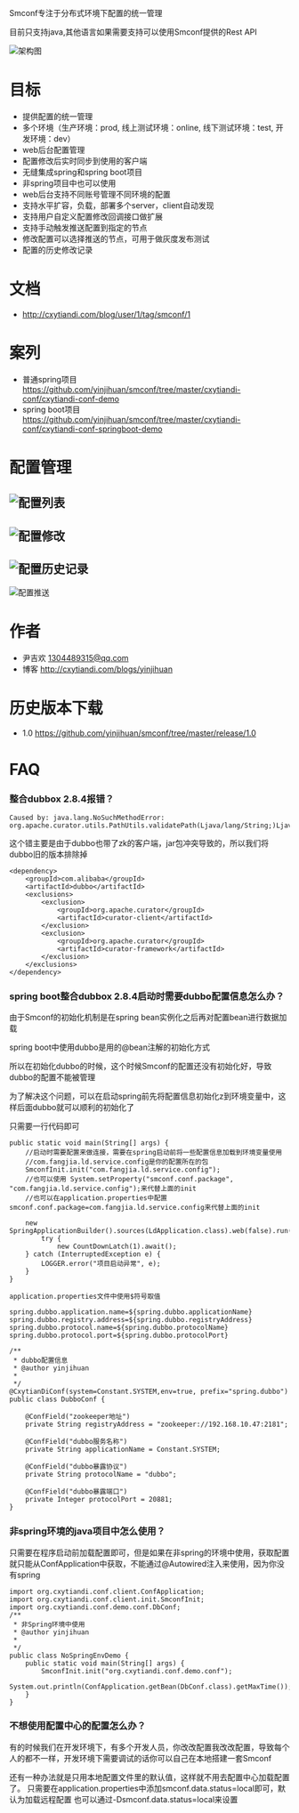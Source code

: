 Smconf专注于分布式环境下配置的统一管理

目前只支持java,其他语言如果需要支持可以使用Smconf提供的Rest API

![架构图](https://github.com/yinjihuan/smconf/blob/master/images/jiagou.png) 

# 目标
- 提供配置的统一管理
- 多个环境（生产环境：prod, 线上测试环境：online, 线下测试环境：test, 开发环境：dev）
- web后台配置管理
- 配置修改后实时同步到使用的客户端
- 无缝集成spring和spring boot项目
- 非spring项目中也可以使用
- web后台支持不同账号管理不同环境的配置
- 支持水平扩容，负载，部署多个server，client自动发现
- 支持用户自定义配置修改回调接口做扩展
- 支持手动触发推送配置到指定的节点
- 修改配置可以选择推送的节点，可用于做灰度发布测试
- 配置的历史修改记录
# 文档
- http://cxytiandi.com/blog/user/1/tag/smconf/1

# 案列
- 普通spring项目 https://github.com/yinjihuan/smconf/tree/master/cxytiandi-conf/cxytiandi-conf-demo
- spring boot项目 https://github.com/yinjihuan/smconf/tree/master/cxytiandi-conf/cxytiandi-conf-springboot-demo

# 配置管理
![配置列表](https://github.com/yinjihuan/smconf/blob/master/images/home.png) 
 --
![配置修改](https://github.com/yinjihuan/smconf/blob/master/images/update.png) 
 --
![配置历史记录](https://github.com/yinjihuan/smconf/blob/master/images/history.png) 
 --
![配置推送](https://github.com/yinjihuan/smconf/blob/master/images/push.png) 
# 作者
- 尹吉欢 1304489315@qq.com
- 博客 http://cxytiandi.com/blogs/yinjihuan

# 历史版本下载
- 1.0 https://github.com/yinjihuan/smconf/tree/master/release/1.0

# FAQ

### 整合dubbox 2.8.4报错？
```
Caused by: java.lang.NoSuchMethodError: org.apache.curator.utils.PathUtils.validatePath(Ljava/lang/String;)Ljava/lang/String;
```
这个错主要是由于dubbo也带了zk的客户端，jar包冲突导致的，所以我们将dubbo旧的版本排除掉
```
<dependency>
	<groupId>com.alibaba</groupId>
	<artifactId>dubbo</artifactId>
	<exclusions>
		<exclusion>
			<groupId>org.apache.curator</groupId>
			<artifactId>curator-client</artifactId>
		</exclusion>
		<exclusion>
			<groupId>org.apache.curator</groupId>
			<artifactId>curator-framework</artifactId>
		</exclusion>
	</exclusions>
</dependency>

```
### spring boot整合dubbox 2.8.4启动时需要dubbo配置信息怎么办？
由于Smconf的初始化机制是在spring bean实例化之后再对配置bean进行数据加载

spring boot中使用dubbo是用的@bean注解的初始化方式

所以在初始化dubbo的时候，这个时候Smconf的配置还没有初始化好，导致dubbo的配置不能被管理

为了解决这个问题，可以在启动spring前先将配置信息初始化z到环境变量中，这样后面dubbo就可以顺利的初始化了

只需要一行代码即可
```
public static void main(String[] args) {
	//启动时需要配置来做连接，需要在spring启动前将一些配置信息加载到环境变量使用
	//com.fangjia.ld.service.config是你的配置所在的包
	SmconfInit.init("com.fangjia.ld.service.config");
	//也可以使用 System.setProperty("smconf.conf.package", "com.fangjia.ld.service.config");来代替上面的init
	//也可以在application.properties中配置smconf.conf.package=com.fangjia.ld.service.config来代替上面的init

	new SpringApplicationBuilder().sources(LdApplication.class).web(false).run(args);
        try {
        	new CountDownLatch(1).await();
	} catch (InterruptedException e) {
		LOGGER.error("项目启动异常", e);
	}
}

application.properties文件中使用$符号取值

spring.dubbo.application.name=${spring.dubbo.applicationName}
spring.dubbo.registry.address=${spring.dubbo.registryAddress}
spring.dubbo.protocol.name=${spring.dubbo.protocolName}
spring.dubbo.protocol.port=${spring.dubbo.protocolPort}

/**
 * dubbo配置信息
 * @author yinjihuan
 *
 */
@CxytianDiConf(system=Constant.SYSTEM,env=true, prefix="spring.dubbo")
public class DubboConf {
	
	@ConfField("zookeeper地址")
	private String registryAddress = "zookeeper://192.168.10.47:2181";
	
	@ConfField("dubbo服务名称")
	private String applicationName = Constant.SYSTEM;
	
	@ConfField("dubbo暴露协议")
	private String protocolName = "dubbo";
	
	@ConfField("dubbo暴露端口")
	private Integer protocolPort = 20881;
}
```
### 非spring环境的java项目中怎么使用？
只需要在程序启动前加载配置即可，但是如果在非spring的环境中使用，获取配置就只能从ConfApplication中获取，不能通过@Autowired注入来使用，因为你没有spring

```
import org.cxytiandi.conf.client.ConfApplication;
import org.cxytiandi.conf.client.init.SmconfInit;
import org.cxytiandi.conf.demo.conf.DbConf;
/**
 * 非Spring环境中使用
 * @author yinjihuan
 *
 */
public class NoSpringEnvDemo {
	public static void main(String[] args) {
		SmconfInit.init("org.cxytiandi.conf.demo.conf");
		System.out.println(ConfApplication.getBean(DbConf.class).getMaxTime());
	}
}

```
### 不想使用配置中心的配置怎么办？
有的时候我们在开发环境下，有多个开发人员，你改改配置我改改配置，导致每个人的都不一样，开发环境下需要调试的话你可以自己在本地搭建一套Smconf

还有一种办法就是只用本地配置文件里的默认值，这样就不用去配置中心加载配置了。
只需要在application.properties中添加smconf.data.status=local即可，默认为加载远程配置
也可以通过-Dsmconf.data.status=local来设置
